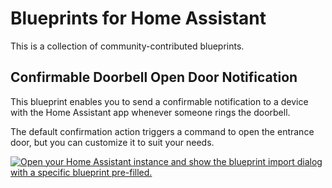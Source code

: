 # Blueprints for Home Assistant

This is a collection of community-contributed blueprints.

## Confirmable Doorbell Open Door Notification

This blueprint enables you to send a confirmable notification to a device with the Home Assistant app whenever someone rings the doorbell.

The default confirmation action triggers a command to open the entrance door, but you can customize it to suit your needs.

[![Open your Home Assistant instance and show the blueprint import dialog with a specific blueprint pre-filled.](https://my.home-assistant.io/badges/blueprint_import.svg)](https://my.home-assistant.io/redirect/blueprint_import/?blueprint_url=https%3A%2F%2Fgithub.com%2Fazoninc%2Fdoorman%2Fblob%2Fdev%2Fblueprints%2Fconfirmable_open_door_notification.yaml)